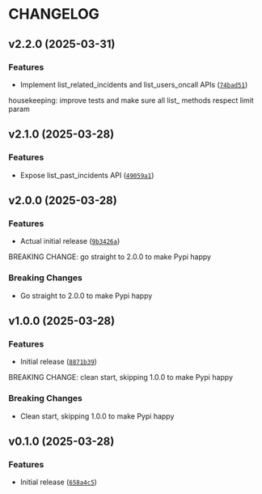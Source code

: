 # CHANGELOG


## v2.2.0 (2025-03-31)

### Features

- Implement list_related_incidents and list_users_oncall APIs
  ([`74bad51`](https://github.com/wpfleger96/pagerduty-mcp-server/commit/74bad51e882f74ae2afcf74ea57ae944d0590f9c))

housekeeping: improve tests and make sure all list_ methods respect limit param


## v2.1.0 (2025-03-28)

### Features

- Expose list_past_incidents API
  ([`49059a1`](https://github.com/wpfleger96/pagerduty-mcp-server/commit/49059a1cddd3c6603292b3d59e9e66df6f1af099))


## v2.0.0 (2025-03-28)

### Features

- Actual initial release
  ([`9b3426a`](https://github.com/wpfleger96/pagerduty-mcp-server/commit/9b3426a7d5273d4fef04659bb859642d4e621865))

BREAKING CHANGE: go straight to 2.0.0 to make Pypi happy

### Breaking Changes

- Go straight to 2.0.0 to make Pypi happy


## v1.0.0 (2025-03-28)

### Features

- Initial release
  ([`8871b39`](https://github.com/wpfleger96/pagerduty-mcp-server/commit/8871b39982c4a648e7181cd2daf5e27e49d227a0))

BREAKING CHANGE: clean start, skipping 1.0.0 to make Pypi happy

### Breaking Changes

- Clean start, skipping 1.0.0 to make Pypi happy


## v0.1.0 (2025-03-28)

### Features

- Initial release
  ([`658a4c5`](https://github.com/wpfleger96/pagerduty-mcp-server/commit/658a4c55ea81ace2b9f9d23ae5cc983fa04ddc02))
